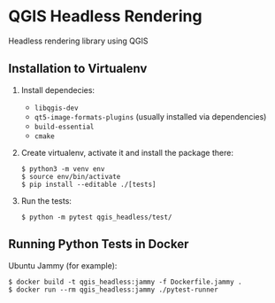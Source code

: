 # QGIS Headless Rendering

Headless rendering library using QGIS

## Installation to Virtualenv

1. Install dependecies: 

   * `libqgis-dev`
   * `qt5-image-formats-plugins` (usually installed via dependencies)
   * `build-essential`
   * `cmake`

2. Create virtualenv, activate it and install the package there:

    ```
    $ python3 -m venv env
    $ source env/bin/activate
    $ pip install --editable ./[tests]
    ```

3. Run the tests:

    ```
    $ python -m pytest qgis_headless/test/
    ```


## Running Python Tests in Docker

Ubuntu Jammy (for example):

    $ docker build -t qgis_headless:jammy -f Dockerfile.jammy .
    $ docker run --rm qgis_headless:jammy ./pytest-runner
